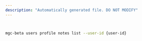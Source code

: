 ```yaml
---
description: "Automatically generated file. DO NOT MODIFY"
---
```


```bash


mgc-beta users profile notes list --user-id {user-id}

```